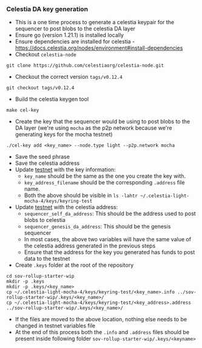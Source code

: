 ### Celestia DA key generation
* This is a one time process to generate a celestia keypair for the sequencer to post blobs to the celestia DA layer
* Ensure go (version 1.21.1) is installed locally
* Ensure dependencies are installed for celestia - https://docs.celestia.org/nodes/environment#install-dependencies
* Checkout `celestia-node`
```
git clone https://github.com/celestiaorg/celestia-node.git
```
* Checkout the correct version `tags/v0.12.4`
```
git checkout tags/v0.12.4
```
* Build the celestia keygen tool
```
make cel-key
```
* Create the key that the sequencer would be using to post blobs to the DA layer (we're using `mocha` as the p2p network because we're generating keys for the mocha testnet)
```
./cel-key add <key_name> --node.type light --p2p.network mocha
```
* Save the seed phrase
* Save the celestia address
* Update [testnet](roles/data-availability/defaults/testnet/variables.yaml) with the key information:
  * `key_name` should be the same as the one you create the key with.
  * `key_address_filename` should be the corresponding `.address` file name.
  * Both the above should be visible in `ls -lahtr ~/.celestia-light-mocha-4/keys/keyring-test`
* Update [testnet](roles/rollup/defaults/testnet/variables.yaml) with the celestia address:
  * `sequencer_self_da_address`: This should be the address used to post blobs to celestia
  * `sequencer_genesis_da_address`: This should be the genesis sequencer
  * In most cases, the above two variables will have the same value of the celestia address generated in the previous steps
  * Ensure that the address for the key you generated has funds to post data to the testnet
* Create `.keys` folder at the root of the repository
```
cd sov-rollup-starter-wip
mkdir -p .keys
mkdir -p .keys/<key_name>
cp ~/.celestia-light-mocha-4/keys/keyring-test/<key_name>.info ../sov-rollup-starter-wip/.keys/<key_name>/
cp ~/.celestia-light-mocha-4/keys/keyring-test/<key_address>.address ../sov-rollup-starter-wip/.keys/<key_name>/
```
* If the files are moved to the above location, nothing else needs to be changed in testnet variables file
* At the end of this process both the `.info` and `.address` files should be present inside following folder `sov-rollup-starter-wip/.keys/<keyname>`
